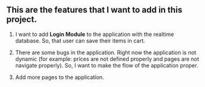 ## This are the features that I want to add in this project.

1. I want to add **Login Module** to the application with the realtime database. So, that user can save their items in cart.

2. There are some bugs in the application. Right now the application is not dynamic (for example: prices are not defined properly and pages are not navigate properly). So, I want to make the flow of the application proper.

3. Add more pages to the application.
